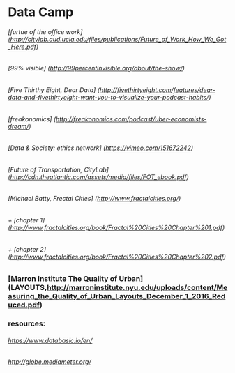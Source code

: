 # Data Camp 


###### [furtue of the office work] (http://citylab.aud.ucla.edu/files/publications/Future_of_Work_How_We_Got_Here.pdf)

###### [99% visible]  (http://99percentinvisible.org/about/the-show/)

###### [Five Thirthy Eight, Dear Data] (http://fivethirtyeight.com/features/dear-data-and-fivethirtyeight-want-you-to-visualize-your-podcast-habits/)
###### [freakonomics]  (http://freakonomics.com/podcast/uber-economists-dream/)

###### [Data & Society: ethics network] (https://vimeo.com/151672242)

###### [Future of Transportation, CityLab] (http://cdn.theatlantic.com/assets/media/files/FOT_ebook.pdf)

###### [Michael Batty, Frectal Cities] (http://www.fractalcities.org/) 
###### + [chapter 1] (http://www.fractalcities.org/book/Fractal%20Cities%20Chapter%201.pdf)
###### + [chapter 2] (http://www.fractalcities.org/book/Fractal%20Cities%20Chapter%202.pdf)

### [Marron Institute The Quality of Urban] (LAYOUTS,http://marroninstitute.nyu.edu/uploads/content/Measuring_the_Quality_of_Urban_Layouts_December_1_2016_Reduced.pdf)

### resources: 
###### https://www.databasic.io/en/
###### http://globe.mediameter.org/
